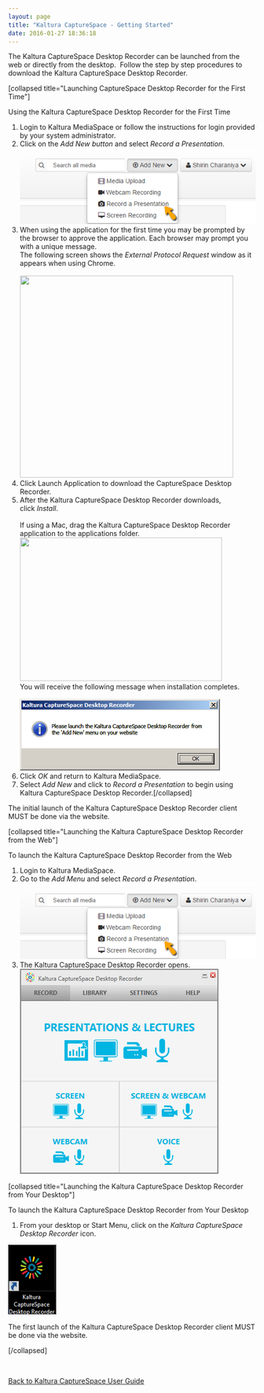```yaml
---
layout: page
title: "Kaltura CaptureSpace - Getting Started"
date: 2016-01-27 18:36:18
---
```


<p>
    The Kaltura CaptureSpace Desktop Recorder can be launched from the web or directly from the desktop.  Follow the step by step procedures to download the Kaltura CaptureSpace Desktop Recorder.
  </p>
  
  <p>
    <span>[collapsed title="Launching CaptureSpace Desktop Recorder for the First Time"]</span>
  </p>
  
  <p class="mce-procedure">
    <span>Using the Kaltura CaptureSpace Desktop Recorder for the First Time</span>
  </p>
  
  <ol>
    <li>
      <span>Login to Kaltura MediaSpace or follow the instructions for login provided by your system administrator.</span>
    </li>
    <li>
      <span>Click on the <em>Add New button</em> and select <em>Record a Presentation</em>.<br /><img src="../../assets/1891.img">
    </li>
    <li>
      <span>When using the application for the first time you may be prompted by the browser to approve the application. Each browser may prompt you with a unique message.<br />The following screen shows the <em>External Protocol Request</em> window as it appears when using Chrome.<br /><br /><img class="confluence-embedded-image confluence-external-resource" src="http://knowledge.kaltura.com/sites/default/files/styles/large/public/2014-12-10_0216_3.png?itok=uQoNtIQy" border="0" width="434" height="411" data-image-src="http://knowledge.kaltura.com/sites/default/files/styles/large/public/2014-12-10_0216_3.png?itok=uQoNtIQy" /></span>
    </li>
    <li>
      <span>Click Launch Application to download the CaptureSpace Desktop Recorder.</span>
    </li>
    <li>
      <span>After the Kaltura CaptureSpace Desktop Recorder downloads, click <em>Install</em>. <br /><br />If using a Mac, drag the Kaltura CaptureSpace Desktop Recorder application to the applications folder.<br /><img src="http://knowledge.kaltura.com/sites/default/files/Screen%20Shot%202015-01-27%20at%208.50.33%20PM.png" border="0" alt="" width="411" height="292" /><br />You will receive the following message when installation completes.<br /><br /><img src="../../assets/1922.img">
    </li>
    <li>
      <span>Click <em>OK</em> and return to Kaltura MediaSpace.</span>
    </li>
    <li>
      <span>Select <em>Add New</em> and click to <em>Record a Presentation</em> to begin using Kaltura CaptureSpace Desktop Recorder.[/collapsed]</span>
    </li>
  </ol>
  
  <p class="mce-note-graphic">
    <span>The initial launch of the Kaltura CaptureSpace Desktop Recorder client MUST be done via the website.</span>
  </p>
  
  <p>
    <span>[collapsed title="Launching the Kaltura CaptureSpace Desktop Recorder from the Web"]</span>
  </p>
  
  <p class="mce-procedure">
    <span>To launch the Kaltura CaptureSpace Desktop Recorder from the Web </span>
  </p>
  
  <ol>
    <li>
      <span>Login to Kaltura MediaSpace.</span>
    </li>
    <li>
      <span>Go to the <em>Add Menu</em> and select <em>Record a Presentation</em>.<br /><img src="../../assets/1892.img">
    </li>
    <li>
      <span>The Kaltura CaptureSpace Desktop Recorder opens.<br /><img src="../../assets/1856.img">
    </li>
  </ol>
  
  <p>
    <span>[collapsed title="Launching the Kaltura CaptureSpace Desktop Recorder from Your Desktop"]</span>
  </p>
  
  <p class="mce-procedure">
    <span>To launch the Kaltura CaptureSpace Desktop Recorder from Your Desktop </span>
  </p>
  
  <ol>
    <li>
      <span>From your desktop or Start Menu, click on the <em>Kaltura CaptureSpace Desktop Recorder</em> icon. </span>
    </li>
  </ol>
  
  <p>
    <span><img src="../../assets/1868.img">
  </p>
  
  <p class="mce-note-graphic">
    <span>The first launch of the Kaltura CaptureSpace Desktop Recorder client MUST be done via the website.</span>
  </p>
  
  <p>
    <span>[/collapsed]</span>
  </p>
  
  <p>
    <span> </span>
  </p>
  
  <p>
    <a href="{{site.url}}/documentation/Knowledge/kaltura-capturespace-user-guide-0.html" target="_blank">Back to Kaltura CaptureSpace User Guide</a>
  </p>
  
  <p>
    <span> </span>
  </p>